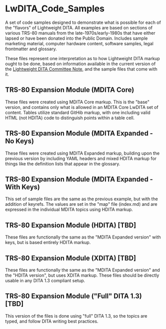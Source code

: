 # LwDITA_Code_Samples
A set of code samples designed to demonstrate what is possible for each of the "flavors" of Lightweight DITA. All examples are based on  sections of various TRS-80 manuals from the late-1970s/early-1980s that have either lapsed or have been donated into the Public Domain. Includes sample marketing material, computer hardware content, software samples, legal frontmatter and glossary.

These files represent one interpretation as to how Lightweight DITA markup ought to be done, based on information available in the current version of the [Lightweight DITA Committee Note](https://www.oasis-open.org/committees/download.php/59950/LwDITA-v1.0-cn01.pdf), and the sample files that come with it.  

## TRS-80 Expansion Module (MDITA Core)
These files were created using MDITA Core markup. This is the "base" version, and contains only what is allowed in an MDITA Core LwDITA set of content. Tables utilize standard GitHib markup, with one including valid HTML (not HDITA) code to distinguish points within a table cell. 

## TRS-80 Expansion Module (MDITA Expanded - No Keys) 
These files were created using MDITA Expanded markup, building upon the previous version by including YAML headers and mixed HDITA markup for things like the definition lists that appear in the glossary. 

## TRS-80 Expansion Module (MDITA Expanded - With Keys) 
This set of sample files are the same as the previous example, but with the addition of keyrefs. The values are set in the "map" file (index.md) and are expressed in the individual MDITA topics using HDITA markup.

## TRS-80 Expansion Module (HDITA) [TBD]
These files are functionally the same as the "MDITA Expanded version" with keys, but is based entirely HDITA markup. 

## TRS-80 Expansion Module (XDITA) [TBD]
These files are functionally the same as the "MDITA Expanded version" and the "HDITA version", but uses XDITA markup. These files should be directly usable in any DITA 1.3 compliant setup.

## TRS-80 Expansion Module ("Full" DITA 1.3) [TBD]
This version of the files is done using "full" DITA 1.3, so the topics are typed, and follow DITA writing best practices.
